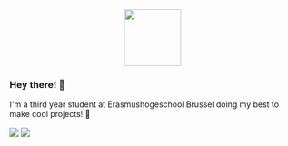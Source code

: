 <div id="header" align="center" style="text-align: center;">
  <img src="https://media.giphy.com/media/2Ygy0khwewLgMSYM0t/giphy.gif" width="100"/>
</div>

### Hey there! 👋

I'm a third year student at Erasmushogeschool Brussel doing my best to make cool projects! 🚀
<div id="header" align="center" style="text-align: center;">
  <img src="https://github-readme-stats.vercel.app/api/top-langs/?username=Matthias-VdC&show_icons=true&theme=tokyonight" alt="">
</div>

<a>
  <img align="center" src="https://github-readme-stats.vercel.app/api?username=Matthias-VdC&show_icons=true&theme=tokyonight" />
</a>
<a href="https://github.com/Matthias-VdC/iot-ai-werkstuk-matthias">
  <img align="center" src="https://github-readme-stats.vercel.app/api/pin/?username=Matthias-VdC&repo=iot-ai-werkstuk-matthias&show_icons=true&theme=tokyonight" />
</a>

